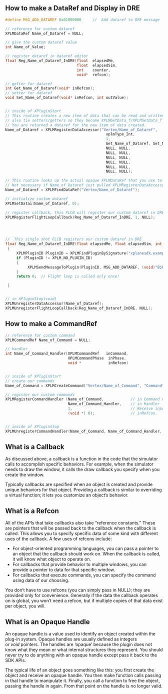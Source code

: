 ## How to make a DataRef and Display in DRE

```cpp
#define MSG_ADD_DATAREF 0x01000000     //  Add dataref to DRE message

// reference for custom dataref
XPLMDataRef Name_of_Dataref = NULL;

// give the custom dataref value 
int Name_of_Value;

// register dataref in dataref editor
float Reg_Name_of_Dataref_InDRE(float  elapsedMe, 
								float  elapsedSim, 
								int    counter, 
								void*  refcon);

// getter for dataref
int Get_Name_of_Dataref(void* inRefcon);
// setter for dataref
void Set_Name_of_Dataref(void* inRefcon, int outValue);


// inside of XPluginStart
// This routine creates a new item of data that can be read and written
// also tie setters/getters so they become XPLMGetData_f/XPLMSetData_f
// You are returned a dataref for the new item of data created.
Name_of_Dataref = XPLMRegisterDataAccessor("Vertex/Name_of_Dataref",
                                             xplmType_Int,                                  // The types we support
                                             1,                                             // Writable
                                             Get_Name_of_Dataref, Set_Name_of_Dataref,      // Integer accessors
                                             NULL, NULL,                                    // Float accessors
                                             NULL, NULL,                                    // Doubles accessors
                                             NULL, NULL,                                    // Int array accessors
                                             NULL, NULL,                                    // Float array accessors
                                             NULL, NULL,                                    // Raw data accessors
                                             NULL, NULL);                                   // Refcons not used

// This routine looks up the actual opaque XPLMDataRef that you use to read and write the data.
// Not necessary if Name_of_Dataref just pulled XPLMRegisterDataAccessor
Name_of_Dataref = XPLMFindDataRef("Vertex/Name_of_Dataref");

// initialize custom dataref
XPLMSetDatai(Name_of_Dataref, 0);

// register callback, this FLCB will register our custom dataref in DRE
XPLMRegisterFlightLoopCallback(Reg_Name_of_Dataref_InDRE, 1, NULL);




//  This single shot FLCB registers our custom dataref in DRE
float Reg_Name_of_Dataref_InDRE(float elapsedMe, float elapsedSim, int counter, void * refcon)
 {
     XPLMPluginID PluginID = XPLMFindPluginBySignature("xplanesdk.examples.DataRefEditor");
     if (PluginID != XPLM_NO_PLUGIN_ID)
     {
          XPLMSendMessageToPlugin(PluginID, MSG_ADD_DATAREF, (void)"BSUB/CounterDataRef");   
     }
     return 0;  // Flight loop is called only once!  

 }


// in XPluginStop(void)
XPLMUnregisterDataAccessor(Name_of_Dataref);
XPLMUnregisterFlightLoopCallback(Reg_Name_of_Dataref_InDRE, NULL);
```

## How to make a CommandRef

```cpp
// reference for custom command 
XPLMCommandRef Name_of_Command = NULL;

// handler
int Name_of_Command_Handler(XPLMCommandRef   inCommand,
						    XPLMCommandPhase  inPhase,
						    void *            inRefcon)


// inside of XPluginStart
// create our commands
Name_of_Command = XPLMCreateCommand("Vertex/Name_of_Command", "Command");

// register our custom commands
XPLMRegisterCommandHandler (Name_of_Command,            // in Command name
                            Name_of_Command_Handler,    // in Handler
                            1,                          // Receive input before plugin windows.
                            (void *) 0);                // inRefcon.


// inside of XPluginStop
XPLMUnregisterCommandHandler(Name_of_Command, Name_of_Command_Handler, 0, 0);
```

## What is a Callback

As discussed above, a callback is a function in the code that the simulator calls to accomplish specific behaviors. For example, when the simulator needs to draw the window, it calls the draw callback you specify when you create the window.

Typically callbacks are specified when an object is created and provide unique behaviors for that object. Providing a callback is similar to overriding a virtual function; it lets you customize an object’s behavior.

## What is a Refcon

All of the APIs that take callbacks also take “reference constants.” These are pointers that will be passed back to the callback when the callback is called. This allows you to specify specific data of some kind with different uses of the callback. A few uses of refcons include:

- For object-oriented programming languages, you can pass a pointer to an object that the callback should work on. When the callback is called, it will know what object to operate on.
- For callbacks that provide behavior to multiple windows, you can provide a pointer to data for that specific window.
- For callbacks that execute commands, you can specify the command using data of our choosing.

You don’t have to use refcons (you can simply pass in NULL); they are provided only for convenience. Generally if the data the callback operates on is global, you won’t need a refcon, but if multiple copies of that data exist per object, you will.

## What is an Opaque Handle

An opaque handle is a value used to identify an object created within the plug-in system. Opaque handles are usually defined as integers or _void_ pointers. The handles are ‘opaque’ because the plugin does not know what they mean or what internal structures they represent. You should never try to do anything with an opaque handle except pass it back to the SDK APIs.

The typical life of an object goes something like this: you first create the object and receive an opaque handle. You then make function calls passing in that handle to manipulate it. Finally, you call a function to free the object, passing the handle in again. From that point on the handle is no longer valid.